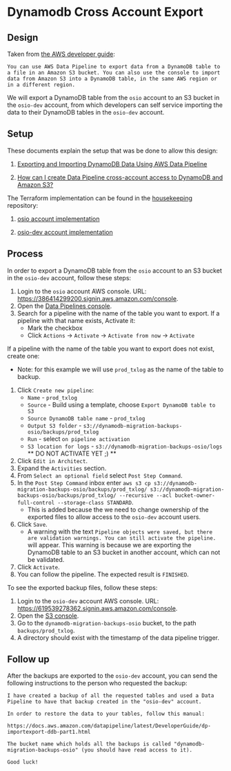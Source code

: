 # Dynamodb Cross Account Export

## Design

Taken from [the AWS developer guide](https://docs.aws.amazon.com/amazondynamodb/latest/developerguide/DynamoDBPipeline.html):

```
You can use AWS Data Pipeline to export data from a DynamoDB table to a file in an Amazon S3 bucket. You can also use the console to import data from Amazon S3 into a DynamoDB table, in the same AWS region or in a different region.
```

We will export a DynamoDB table from the `osio` account to an S3 bucket in the `osio-dev` account, from which developers can self service importing the data to their DynamoDB tables in the `osio-dev` account.

## Setup

These documents explain the setup that was be done to allow this design:

1. [Exporting and Importing DynamoDB Data Using AWS Data Pipeline](https://docs.aws.amazon.com/amazondynamodb/latest/developerguide/DynamoDBPipeline.html)

2. [How can I create Data Pipeline cross-account access to DynamoDB and Amazon S3?](https://aws.amazon.com/premiumsupport/knowledge-center/data-pipeline-account-access-dynamodb-s3/)

The Terraform implementation can be found in the [housekeeping](https://gitlab.cee.redhat.com/dtsd/housekeeping) repository:

1. [osio account implementation](https://gitlab.cee.redhat.com/app-sre/infra/blob/master/terraform/osio/dtsd/cross-account-policy.tf)

2. [osio-dev account implementation](https://gitlab.cee.redhat.com/app-sre/infra/blob/master/terraform/osio-dev/dynamodb-backups.tf)

## Process

In order to export a DynamoDB table from the `osio` account to an S3 bucket in the `osio-dev` account, follow these steps:

1. Login to the `osio` account AWS console. URL: https://386414299200.signin.aws.amazon.com/console.
2. Open the [Data Pipelines console](https://console.aws.amazon.com/datapipeline/).
3. Search for a pipeline with the name of the table you want to export. If a pipeline with that name exists, Activate it:
    * Mark the checkbox
    * Click `Actions` -> `Activate` -> `Activate from now` -> `Activate`

If a pipeline with the name of the table you want to export does not exist, create one:

* Note: for this example we will use `prod_txlog` as the name of the table to backup.

1. Click `Create new pipeline`:
    * `Name` - `prod_txlog`
    * `Source` - Build using a template, choose `Export DynamoDB table to S3`
    * `Source DynamoDB table name` - `prod_txlog`
    * `Output S3 folder` - `s3://dynamodb-migration-backups-osio/backups/prod_txlog`
    * `Run` - select `on pipeline activation`
    * `S3 location for logs` - `s3://dynamodb-migration-backups-osio/logs`
    ** DO NOT ACTIVATE YET ;) **
2. Click `Edit in Architect`.
3. Expand the `Activities` section.
4. From `Select an optional field` select `Post Step Command`.
5. In the `Post Step Command` inbox enter `aws s3 cp s3://dynamodb-migration-backups-osio/backups/prod_txlog/ s3://dynamodb-migration-backups-osio/backups/prod_txlog/ --recursive --acl bucket-owner-full-control --storage-class STANDARD`.
    * This is added because the we need to change ownership of the exported files to allow access to the `osio-dev` account users.
6. Click `Save`.
    * A warning with the text `Pipeline objects were saved, but there are validation warnings. You can still activate the pipeline.` will appear. This warning is because we are exporting the DynamoDB table to an S3 bucket in another account, which can not be validated.
7. Click `Activate`.
8. You can follow the pipeline. The expected result is `FINISHED`.

To see the exported backup files, follow these steps:

1. Login to the `osio-dev` account AWS console. URL: https://619539278362.signin.aws.amazon.com/console.
2. Open the [S3 console](https://console.aws.amazon.com/s3/).
3. Go to the `dynamodb-migration-backups-osio` bucket, to the path `backups/prod_txlog`.
4. A directory should exist with the timestamp of the data pipeline trigger.

## Follow up

After the backups are exported to the `osio-dev` account, you can send the following instructions to the person who requested the backup:

```
I have created a backup of all the requested tables and used a Data Pipeline to have that backup created in the "osio-dev" account.

In order to restore the data to your tables, follow this manual:

https://docs.aws.amazon.com/datapipeline/latest/DeveloperGuide/dp-importexport-ddb-part1.html

The bucket name which holds all the backups is called "dynamodb-migration-backups-osio" (you should have read access to it).

Good luck!
```
